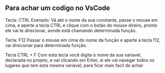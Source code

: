## Para achar um codigo no VsCode

Tecla: CTRL
Exemplo: Vá até o nome da sua constante, passe o mouse em cima, e aperte a tecla CTRL e clique com o botão do mouse direiro, pronto ele vai te direcionar, aonde está chamando determinada função.

Tecla: F12
Passar o mouse em cima do nome da função e aparte a tecla f12, vai direcionar para determinada função.

Tecla CTRL + F
Com esta tecla você digita o nome da sua variavel, declarada no projeto, e vai clicando em Enter, ai ele vai 
navegar todos os lugares que tem esta mesma variavel, para ficar mais facil de achar 
